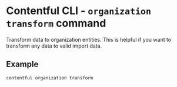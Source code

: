 # Contentful CLI - `organization transform` command

Transform data to organization entities. This is helpful if you want to transform any data to valid import data.

## Example

```sh
contentful organization transform
```

